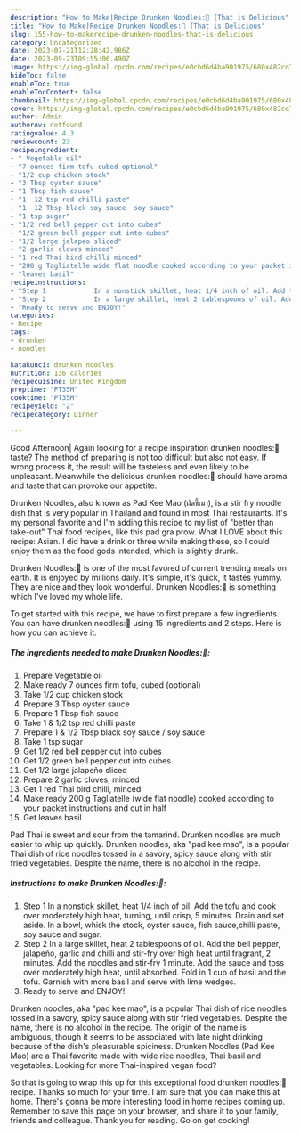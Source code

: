 ```yaml
---
description: "How to Make|Recipe Drunken Noodles:🥢 {That is Delicious"
title: "How to Make|Recipe Drunken Noodles:🥢 {That is Delicious"
slug: 155-how-to-makerecipe-drunken-noodles-that-is-delicious
category: Uncategorized
date: 2023-07-21T12:28:42.986Z
date: 2023-09-23T09:55:06.490Z
image: https://img-global.cpcdn.com/recipes/e0cbd6d4ba901975/680x482cq70/drunken-noodles-recipe-main-photo.jpg
hideToc: false
enableToc: true
enableTocContent: false
thumbnail: https://img-global.cpcdn.com/recipes/e0cbd6d4ba901975/680x482cq70/drunken-noodles-recipe-main-photo.jpg
cover: https://img-global.cpcdn.com/recipes/e0cbd6d4ba901975/680x482cq70/drunken-noodles-recipe-main-photo.jpg
author: Admin
authorAv: notfound
ratingvalue: 4.3
reviewcount: 23
recipeingredient:
- " Vegetable oil"
- "7 ounces firm tofu cubed optional"
- "1/2 cup chicken stock"
- "3 Tbsp oyster sauce"
- "1 Tbsp fish sauce"
- "1  12 tsp red chilli paste"
- "1  12 Tbsp black soy sauce  soy sauce"
- "1 tsp sugar"
- "1/2 red bell pepper cut into cubes"
- "1/2 green bell pepper cut into cubes"
- "1/2 large jalapeo sliced"
- "2 garlic cloves minced"
- "1 red Thai bird chilli minced"
- "200 g Tagliatelle wide flat noodle cooked according to your packet instructions and cut in half"
- "leaves basil"
recipeinstructions:
- "Step 1            In a nonstick skillet, heat 1/4 inch of oil. Add the tofu and cook over moderately high heat, turning, until crisp, 5 minutes. Drain and set aside.    In a bowl, whisk the stock, oyster sauce, fish sauce,chilli paste, soy sauce and sugar."
- "Step 2            In a large skillet, heat 2 tablespoons of oil. Add the bell pepper, jalapeño, garlic and chilli and stir-fry over high heat until fragrant, 2 minutes. Add the noodles and stir-fry 1 minute. Add the sauce and toss over moderately high heat, until absorbed. Fold in 1 cup of basil and the tofu. Garnish with more basil and serve with lime wedges."
- "Ready to serve and ENJOY!"
categories:
- Recipe
tags:
- drunken
- noodles

katakunci: drunken noodles 
nutrition: 136 calories
recipecuisine: United Kingdom
preptime: "PT35M"
cooktime: "PT35M"
recipeyield: "2"
recipecategory: Dinner

---
```



Good Afternoon| Again looking for a recipe inspiration drunken noodles:🥢 taste? The method of preparing is not too difficult but also not easy. If wrong process it, the result will be tasteless and even likely to be unpleasant. Meanwhile the delicious drunken noodles:🥢 should have aroma and taste that can provoke our appetite.





Drunken Noodles, also known as Pad Kee Mao (ผัดขี้เมา), is a stir fry noodle dish that is very popular in Thailand and found in most Thai restaurants. It&#39;s my personal favorite and I&#39;m adding this recipe to my list of &#34;better than take-out&#34; Thai food recipes, like this pad gra prow. What I LOVE about this recipe: Asian. I did have a drink or three while making these, so I could enjoy them as the food gods intended, which is slightly drunk.

Drunken Noodles:🥢 is one of the most favored of current trending meals on earth. It is enjoyed by millions daily. It's simple, it's quick, it tastes yummy. They are nice and they look wonderful. Drunken Noodles:🥢 is something which I've loved my whole life.


To get started with this recipe, we have to first prepare a few ingredients. You can have drunken noodles:🥢 using 15 ingredients and 2 steps. Here is how you can achieve it.

<!--inarticleads1-->

##### The ingredients needed to make Drunken Noodles:🥢:

1. Prepare  Vegetable oil
1. Make ready 7 ounces firm tofu, cubed (optional)
1. Take 1/2 cup chicken stock
1. Prepare 3 Tbsp oyster sauce
1. Prepare 1 Tbsp fish sauce
1. Take 1 &amp; 1/2 tsp red chilli paste
1. Prepare 1 &amp; 1/2 Tbsp black soy sauce / soy sauce
1. Take 1 tsp sugar
1. Get 1/2 red bell pepper cut into cubes
1. Get 1/2 green bell pepper cut into cubes
1. Get 1/2 large jalapeño sliced
1. Prepare 2 garlic cloves, minced
1. Get 1 red Thai bird chilli, minced
1. Make ready 200 g Tagliatelle (wide flat noodle) cooked according to your packet instructions and cut in half
1. Get leaves basil


Pad Thai is sweet and sour from the tamarind. Drunken noodles are much easier to whip up quickly. Drunken noodles, aka &#34;pad kee mao&#34;, is a popular Thai dish of rice noodles tossed in a savory, spicy sauce along with stir fried vegetables. Despite the name, there is no alcohol in the recipe. 

<!--inarticleads2-->

##### Instructions to make Drunken Noodles:🥢:

1. Step 1            In a nonstick skillet, heat 1/4 inch of oil. Add the tofu and cook over moderately high heat, turning, until crisp, 5 minutes. Drain and set aside.    In a bowl, whisk the stock, oyster sauce, fish sauce,chilli paste, soy sauce and sugar.
1. Step 2            In a large skillet, heat 2 tablespoons of oil. Add the bell pepper, jalapeño, garlic and chilli and stir-fry over high heat until fragrant, 2 minutes. Add the noodles and stir-fry 1 minute. Add the sauce and toss over moderately high heat, until absorbed. Fold in 1 cup of basil and the tofu. Garnish with more basil and serve with lime wedges.
1. Ready to serve and ENJOY!

Drunken noodles, aka &#34;pad kee mao&#34;, is a popular Thai dish of rice noodles tossed in a savory, spicy sauce along with stir fried vegetables. Despite the name, there is no alcohol in the recipe. The origin of the name is ambiguous, though it seems to be associated with late night drinking because of the dish&#39;s pleasurable spiciness. Drunken Noodles (Pad Kee Mao) are a Thai favorite made with wide rice noodles, Thai basil and vegetables. Looking for more Thai-inspired vegan food? 

So that is going to wrap this up for this exceptional food drunken noodles:🥢 recipe. Thanks so much for your time. I am sure that you can make this at home. There's gonna be more interesting food in home recipes coming up. Remember to save this page on your browser, and share it to your family, friends and colleague. Thank you for reading. Go on get cooking!
